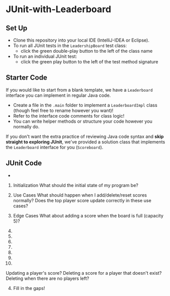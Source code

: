 # JUnit-with-Leaderboard

## Set Up
* Clone this repository into your local IDE (IntelliJ-IDEA or Eclipse).
* To run all JUnit tests in the `LeadershipBoard` test class:
  * click the green double-play button to the left of the class name
* To run an individual JUnit test:
  * click the green play button to the left of the test method signature

## Starter Code
If you would like to start from a blank template, we have a `Leaderboard` interface you can implement in regular Java code.
* Create a file in the `.main` folder to implement a `LeaderboardImpl` class (though feel free to rename however you want)!
* Refer to the interface code comments for class logic!
* You can write helper methods or structure your code however you normally do. 

If you don't want the extra practice of reviewing Java code syntax and **skip straight to exploring JUnit**, we've provided a solution class that implements the `Leaderboard` interface for you (`Scoreboard`).

## JUnit Code
* 


1. Initialization
   What should the initial state of my program be?

2. Use Cases
   What should happen when I add/delete/reset scores normally?
   Does the top player score update correctly in these use cases?

3. Edge Cases
   What about adding a score when the board is full (capacity 5)?
4. 
5. 
6. 
7. 
8. 
9. 
10. 


   Updating a player's score?
   Deleting a score for a player that doesn't exist? Deleting when there are no players left?

4. Fill in the gaps!
